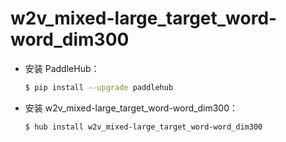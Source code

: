 # w2v_mixed-large_target_word-word_dim300
* 安装 PaddleHub：

    ```bash
    $ pip install --upgrade paddlehub
    ```

* 安装 w2v_mixed-large_target_word-word_dim300：

    ```bash
    $ hub install w2v_mixed-large_target_word-word_dim300
    ```
